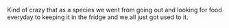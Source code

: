 Kind of crazy that as a species we went from going out and looking for food everyday to keeping it in the fridge and we all just got used to it.

